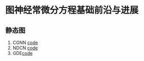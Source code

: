 # 图神经常微分方程基础前沿与进展
## 静态图 
1. CGNN [code](https://github.com/DeepGraphLearning/ContinuousGNN
)
2. NDCN [code](https://github.com/calvin-zcx/ndcn)
3. GDE[code](https://github.com/Zymrael/gde
)
